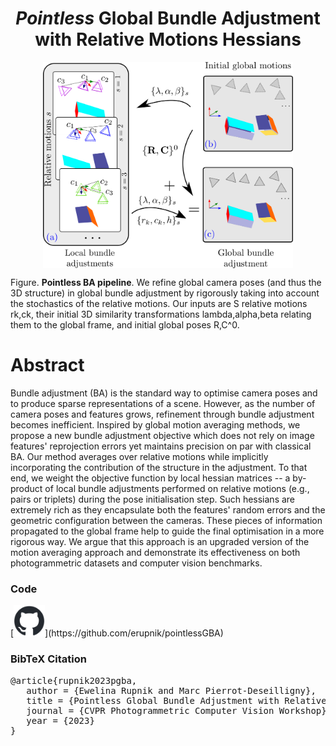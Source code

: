 


<h1 style="text-align: center;"> <em>Pointless</em> Global Bundle Adjustment with Relative Motions Hessians </h1>

<img src="/img/pba_toy_v3.png" alt="PBA pipeline" 
        width="400" 
        style="display: block; margin: 0 auto">


Figure. **Pointless BA pipeline**. We refine global camera poses (and thus the 3D structure) in global bundle adjustment by rigorously taking into account the stochastics of the relative motions. Our inputs are S relative motions rk,ck, their initial 3D similarity transformations lambda,alpha,beta relating them to the global frame, and initial global poses R,C^0.

# Abstract
Bundle adjustment (BA) is the standard way to optimise camera poses and to produce sparse representations of a scene. 
However, as the number of camera poses and features grows, refinement through bundle adjustment becomes inefficient. Inspired by global motion averaging methods, we propose a new bundle adjustment objective which does not rely on image features' reprojection errors yet maintains precision on par with classical BA. Our method averages over relative motions while implicitly incorporating the contribution of the structure in the adjustment. To that end, we weight the objective function by local hessian matrices -- a by-product of local bundle adjustments performed on relative motions (e.g., pairs or triplets) during the pose initialisation step. Such hessians are extremely rich as they encapsulate both the features' random errors and the geometric configuration between the cameras. These pieces of information propagated to the global frame help to guide the final optimisation in a more rigorous way.
   We argue that this approach is an upgraded version of the motion averaging approach and demonstrate its effectiveness on both photogrammetric datasets and computer vision benchmarks.

<h3>Code</h3>
[<img src="/img/github-mark.png"  width="50">](https://github.com/erupnik/pointlessGBA)

<h3>BibTeX Citation</h3>
<pre>@article{rupnik2023pgba,
   author = {Ewelina Rupnik and Marc Pierrot-Deseilligny},
   title = {Pointless Global Bundle Adjustment with Relative Motions Hessians},
   journal = {CVPR Photogrammetric Computer Vision Workshop},
   year = {2023}
}
</pre>
